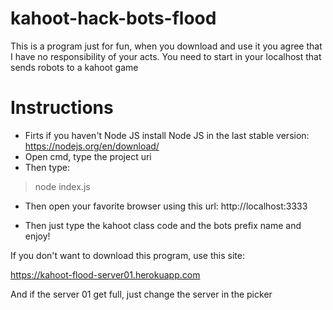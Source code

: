 # kahoot-hack-bots-flood
This is a program just for fun, when you download and use it you agree that I have no responsibility of your acts. You need to start in your localhost that sends robots to a kahoot game

# Instructions

- Firts if you haven't Node JS install Node JS in the last stable version: https://nodejs.org/en/download/
- Open cmd, type the project uri
- Then type:

> node index.js

- Then open your favorite browser using this url: http://localhost:3333

- Then just type the kahoot class code and the bots prefix name and enjoy!

If you don't want to download this program, use this site:

https://kahoot-flood-server01.herokuapp.com

And if the server 01 get full, just change the server in the picker
